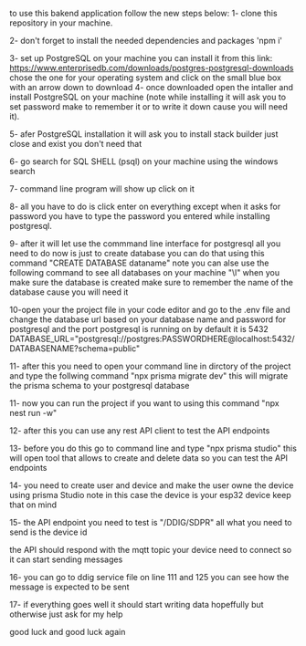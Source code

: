 to use this bakend application follow the new steps below:
1- clone this repository in your machine.

2- don't forget to install the needed dependencies and packages 'npm i'

3- set up PostgreSQL on your machine you can install it from this link: https://www.enterprisedb.com/downloads/postgres-postgresql-downloads 
chose the one for your operating system and click on the small blue box with an arrow down to download
4- once downloaded open the intaller and install PostgreSQL on your machine (note while installing it will ask you to set password make to remember it or to write it down cause you 
will need it).

5- afer PostgreSQL installation it will ask you to install stack builder just close and exist you don't need that

6- go search for SQL SHELL (psql) on your machine using the windows search

7- command line program will show up click on it

8- all you have to do is click enter on everything except when it asks for password you have to type the password you entered while installing postgresql.

9- after it will let use the commmand line interface for postgresql all you need to do now is just to create database you can do that using this command "CREATE DATABASE dataname" 
note you can alse use the following command to see all databases on your machine "\l"
when you make sure the database is created make sure to remember the name of the database cause you will need it

10-open your the project file in your code editor and go to the .env file and change the database url based on your database name and password for postgresql and the port postgresql is running on by default it is  5432
DATABASE_URL="postgresql://postgres:PASSWORDHERE@localhost:5432/DATABASENAME?schema=public"

11- after this you need to open your command line in dirctory of the project and type the follwing command "npx prisma migrate dev"
this will migrate the prisma schema to your postgresql database

11- now you can run the project if you want to using this command "npx nest run -w"

12- after this you can use any rest API client to test the API endpoints

13- before you do this go to command line and type "npx prisma studio" this will open tool that allows to create and delete data so you can test the API endpoints

14- you need to create user and device and make the user owne the device using prisma Studio
 note in this case the device is your esp32 device keep that on mind

15- the API endpoint you need to test is "/DDIG/SDPR" all what you need to send is the device id

the API should respond with the mqtt topic your device need to connect so it can start sending messages

16- you can go to ddig service file on line 111 and 125 you can see how the message is expected to be sent 

17- if everything goes well it should start writing data hopeffully but otherwise just ask for my help 

good luck and good luck again

